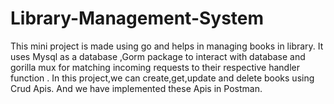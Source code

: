 # Library-Management-System
This mini project is made using go and helps in managing books in library. It uses Mysql as a database ,Gorm package to interact with database and gorilla mux for matching incoming requests to their respective handler function . In this project,we can create,get,update and delete books using Crud Apis. And we have implemented these Apis in Postman.


